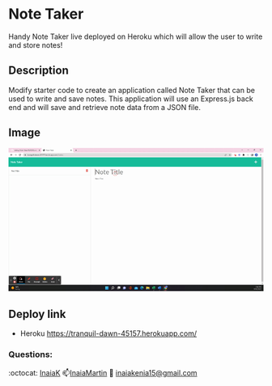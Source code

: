     
# Note Taker
Handy Note Taker live deployed on Heroku which will allow the user to write and store notes!

## Description
Modify starter code to create an application called Note Taker that can be used to write and save notes. This application will use an Express.js back end and will save and retrieve note data from a JSON file.

## Image
<img src="https://github.com/InaiaK/Note-Taker/blob/main/Untitled_%20Sep%2026%2C%202022%207_57%20PM.gif">


## Deploy link
- Heroku https://tranquil-dawn-45157.herokuapp.com/


### Questions:
 :octocat: [InaiaK](https://github.com/inaia@gmail.com)
 📫[InaiaMartin](https://www.linkedin.com/in/inai%C3%A1-martin100000/) 
 :email: inaiakenia15@gmail.com
